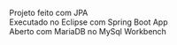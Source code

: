Projeto feito com JPA<br/>
Executado no Eclipse com Spring Boot App<br/>
Aberto com MariaDB no MySql Workbench
